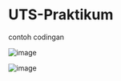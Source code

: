 # UTS-Praktikum

contoh codingan

![image](https://user-images.githubusercontent.com/56398829/117349183-4c853f00-aed5-11eb-9f5f-6b22a8ae1de2.png)

![image](https://user-images.githubusercontent.com/56398829/117349237-5c048800-aed5-11eb-8ae8-46a00b85a0e3.png)
